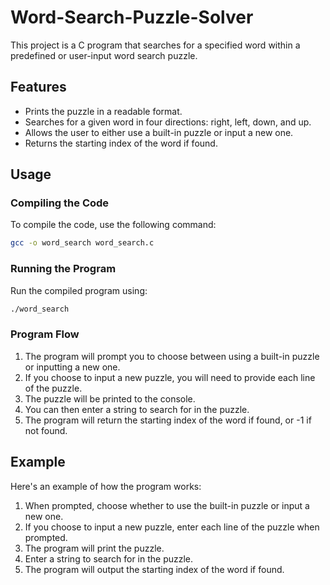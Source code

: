 # Word-Search-Puzzle-Solver
This project is a C program that searches for a specified word within a predefined or user-input word search puzzle.


## Features

- Prints the puzzle in a readable format.
- Searches for a given word in four directions: right, left, down, and up.
- Allows the user to either use a built-in puzzle or input a new one.
- Returns the starting index of the word if found.

## Usage

### Compiling the Code

To compile the code, use the following command:

```sh
gcc -o word_search word_search.c
```

### Running the Program

Run the compiled program using:

```sh
./word_search
```

### Program Flow

1. The program will prompt you to choose between using a built-in puzzle or inputting a new one.
2. If you choose to input a new puzzle, you will need to provide each line of the puzzle.
3. The puzzle will be printed to the console.
4. You can then enter a string to search for in the puzzle.
5. The program will return the starting index of the word if found, or -1 if not found.

## Example

Here's an example of how the program works:

1. When prompted, choose whether to use the built-in puzzle or input a new one.
2. If you choose to input a new puzzle, enter each line of the puzzle when prompted.
3. The program will print the puzzle.
4. Enter a string to search for in the puzzle.
5. The program will output the starting index of the word if found.
